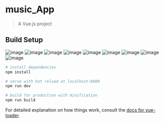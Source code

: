 # music_App

> A Vue.js project

## Build Setup

![image](./git/1.png)
![image](./git/2.png)
![image](./git/3.png)
![image](./git/4.png)
![image](./git/5.png)
![image](./git/6.png)
![image](./git/7.png)
![image](./git/8.png)
![image](./git/9.png)
``` bash
# install dependencies
npm install

# serve with hot reload at localhost:8080
npm run dev

# build for production with minification
npm run build
```

For detailed explanation on how things work, consult the [docs for vue-loader](http://vuejs.github.io/vue-loader).
